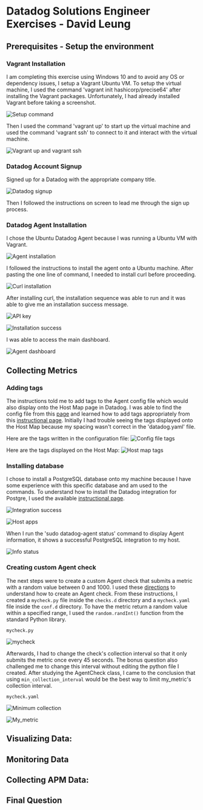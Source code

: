 # Datadog Solutions Engineer Exercises - David Leung

## Prerequisites - Setup the environment

### Vagrant Installation
I am completing this exercise using Windows 10 and to avoid any OS or dependency issues, I setup a Vagrant Ubuntu VM. To setup the virtual machine, I used the command 'vagrant init hashicorp/precise64' after installing the Vagrant packages. Unfortunately, I had already installed Vagrant before taking a screenshot.

![Setup command](images/Prerequisites/Setup.png)

Then I used the command 'vagrant up' to start up the virtual machine and used the command 'vagrant ssh' to connect to it and interact with the virtual machine.

![Vagrant up and vagrant ssh](images/Prerequisites/VagrantSSH.png)

### Datadog Account Signup

Signed up for a Datadog with the appropriate company title.

![Datadog signup](images/Prerequisites/Signup.png)

Then I followed the instructions on screen to lead me through the sign up process.

### Datadog Agent Installation

I chose the Ubuntu Datadog Agent because I was running a Ubuntu VM with Vagrant.

![Agent installation](images/Prerequisites/AgentInstallation.png)

I followed the instructions to install the agent onto a Ubuntu machine. After pasting the one line of command, I needed to install curl before proceeding.

![Curl installation](images/Prerequisites/curl.png)

After installing curl, the installation sequence was able to run and it was able to give me an installation success message.

![API key](images/Prerequisites/APIKey.png)

![Installation success](images/Prerequisites/InstallationSuccess.png)

I was able to access the main dashboard.

![Agent dashboard](images/Prerequisites/Dashboard.png)

## Collecting Metrics

### Adding tags
The instructions told me to add tags to the Agent config file which would also display onto the Host Map page in Datadog. I was able to find the config file from this [page](https://help.datadoghq.com/hc/en-us/articles/203037169-Where-is-the-configuration-file-for-the-Agent-) and learned how to add tags appropriately from this [instructional page](https://docs.datadoghq.com/getting_started/tagging/assigning_tags/#assigning-tags-using-the-configuration-files). Initially I had trouble seeing the tags displayed onto the Host Map because my spacing wasn't correct in the 'datadog.yaml' file.

Here are the tags written in the configuration file:
![Config file tags](images/CollectingMetrics/ConfigTags.png)

Here are the tags displayed on the Host Map:
![Host map tags](images/CollectingMetrics/HostMapTags.png)

### Installing database
I chose to install a PostgreSQL database onto my machine because I have some experience with this specific database and am used to the commands. To understand how to install the Datadog integration for Postgre, I used the available [instructional page](https://docs.datadoghq.com/integrations/postgres/).

![Integration success](images/CollectingMetrics/IntegrationSuccess.png)

![Host apps](images/CollectingMetrics/HostApps.png)

When I run the 'sudo datadog-agent status' command to display Agent information, it shows a successful PostgreSQL integration to my host.

![Info status](images/CollectingMetrics/InfoStatus.png)

### Creating custom Agent check
The next steps were to create a custom Agent check that submits a metric with a random value between 0 and 1000. I used these [directions](https://docs.datadoghq.com/developers/agent_checks/) to understand how to create an Agent check. From these instructions, I created a `mycheck.py` file inside the `checks.d` directory and a `mycheck.yaml` file inside the `conf.d` directory. To have the metric return a random value within a specified range, I used the `random.randInt()` function from the standard Python library.

`mycheck.py`

![mycheck](images/CollectingMetrics/Mycheck.png)

Afterwards, I had to change the check's collection interval so that it only submits the metric once every 45 seconds. The bonus question also challenged me to change this interval without editing the python file I created. After studying the AgentCheck class, I came to the conclusion that using `min_collection_interval` would be the best way to limit my_metric's collection interval.

`mycheck.yaml`

![Minimum collection](images/CollectingMetrics/MinCollection.png)

![My_metric](images/CollectingMetrics/My_metric.png)

## Visualizing Data:

## Monitoring Data

## Collecting APM Data:

## Final Question
